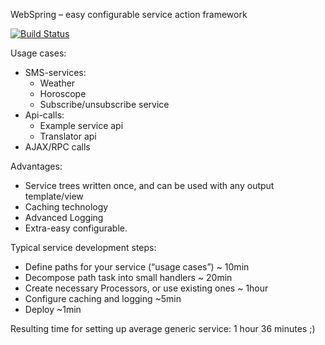 WebSpring – easy configurable service action framework

[![Build Status](https://travis-ci.org/chrl/webspring.svg?branch=master)](https://travis-ci.org/chrl/webspring)

Usage cases: 
  * SMS-services: 
    *	Weather
    *	Horoscope
    *	Subscribe/unsubscribe service
  *	Api-calls:
    *	Example service api
    *	Translator api
  *	AJAX/RPC calls

Advantages:
  *	Service trees written once, and can be used with any output template/view
  *	Caching technology
  *	Advanced Logging
  *	Extra-easy configurable. 

Typical service development steps:
  *	Define paths for your service (“usage cases”) ~ 10min
  *	Decompose path task into small handlers ~ 20min
  *	Create necessary Processors, or use existing ones ~ 1hour
  *	Configure caching and logging ~5min
  *	Deploy ~1min

Resulting time for setting up average generic service: 1 hour 36 minutes ;)
